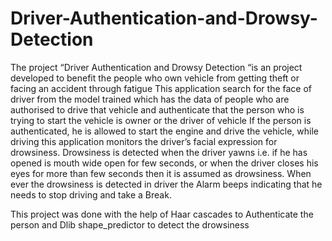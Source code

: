 # Driver-Authentication-and-Drowsy-Detection
The project “Driver Authentication and Drowsy Detection “is an project developed to benefit the people who own vehicle from getting theft or facing an accident through fatigue
This application search for the face of driver from the model trained which has the data of people who are authorised to drive that vehicle and authenticate that the person who is trying to start the vehicle is owner or the driver of vehicle 
If the person is authenticated, he is allowed to start the engine and drive the vehicle, while driving this application monitors the driver’s facial expression for drowsiness. Drowsiness is detected when the driver yawns i.e. if he has opened is mouth wide open for few seconds, or when the driver closes his eyes for more than few seconds then it is assumed as drowsiness.
When ever the drowsiness is detected in driver the Alarm beeps indicating that he needs to stop driving and take a Break. 

This project was done with the help of Haar cascades to Authenticate the person and Dlib shape_predictor to detect the drowsiness
